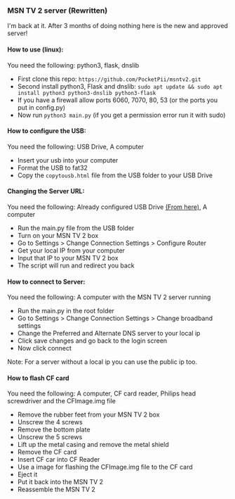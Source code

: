 ### MSN TV 2 server (Rewritten)
I'm back at it. After 3 months of doing nothing here is the new and approved server!

#### How to use (linux):
You need the following:
python3, flask, dnslib
- First clone this repo: `https://github.com/PocketPii/msntv2.git`
- Second install python3, Flask and dnslib: 
`sudo apt update && sudo apt install python3 python3-dnslib python3-flask`
- If you have a firewall allow ports 6060, 7070, 80, 53 (or the ports you put in config.py)
- Now run `python3 main.py` (if you get a permission error run it with sudo)

#### How to configure the USB:
You need the following:
USB Drive, A computer
- Insert your usb into your computer
- Format the USB to fat32 
- Copy the `copytousb.html` file from the USB folder to your USB Drive

#### Changing the Server URL:
You need the following:
Already configured USB Drive [(From here)](#how-to-configure-the-usb "From here"), A computer

- Run the main.py file from the USB folder
- Turn on your MSN TV 2 box
- Go to Settings > Change Connection Settings > Configure Router
- Get your local IP from your computer
- Input that IP to your MSN TV 2 box
- The script will run and redirect you back

#### How to connect to Server:
You need the following:
A computer with the MSN TV 2 server running

- Run the main.py in the root folder 
-  Go to Settings > Change Connection Settings > Change broadband settings
- Change the Preferred and Alternate DNS server to your local ip
- Click save changes and go back to the login screen
- Now click connect

Note: For a server without a local ip you can use the public ip too.


#### How to flash CF card
You need the following:
A computer, CF card reader, Philips head screwdriver  and the CFImage.img file

-  Remove the rubber feet from your MSN TV 2 box
- Unscrew the 4 screws
- Remove the bottom plate
- Unscrew the 5 screws 
- Lift up the metal casing and remove the metal shield
- Remove the CF card 
- Insert CF car into CF Reader
- Use a image for flashing the CFImage.img file to the CF card
- Eject it
- Put it back into the MSN TV 2
- Reassemble the MSN TV 2



